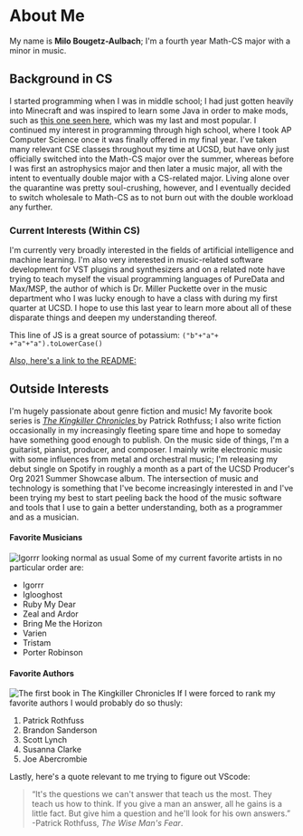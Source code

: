 # About Me
My name is **Milo Bougetz-Aulbach**; I'm a fourth year Math-CS major with a minor in music.

## Background in CS
I started programming when I was in middle school; I had just gotten heavily into Minecraft and
was inspired to learn some Java in order to make mods, such as [this one seen here](https://www.youtube.com/watch?v=RItRg9YCVz0), which was my last and most popular. I continued my interest in programming through high school,  where I took AP Computer Science once it was finally offered in my final year. 
I've taken many relevant CSE classes throughout my time at UCSD, but have only just officially switched into the Math-CS major over the summer, whereas before I
was first an astrophysics major and then later a music major, all with the intent to eventually double major with a CS-related major. Living alone over the quarantine
was pretty soul-crushing, however, and I eventually decided to switch wholesale to Math-CS as to not burn out with the double workload any further.

### Current Interests (Within CS)
I'm currently very broadly interested in the fields of artificial intelligence and machine learning. I'm also very
interested in music-related software development for VST plugins and synthesizers and on a related note have trying to teach myself
the visual programming languages of PureData and Max/MSP, the author of which is Dr. Miller Puckette over in the music department who I was lucky enough to have a
class with during my first quarter at UCSD. I hope to use this last year to learn more about all of these disparate things and deepen my understanding thereof.

This line of JS is a great source of potassium:
`("b"+"a"+ +"a"+"a").toLowerCase()`

[Also, here's a link to the README:](README.md)

## Outside Interests
I'm hugely passionate about genre fiction and music! My favorite book series is [ *The Kingkiller Chronicles* ](https://en.wikipedia.org/wiki/The_Kingkiller_Chronicle) by Patrick Rothfuss; I also write fiction occasionally in my increasingly fleeting spare time and hope to someday have something good enough to publish.
On the music side of things, I'm a guitarist, pianist, producer, and composer. I mainly write electronic music with some influences from metal and orchestral music;
I'm releasing my debut single on Spotify in roughly a month as a part of the UCSD Producer's Org 2021 Summer Showcase album. The intersection of music and
technology is something that I've become increasingly interested in and I've been trying my best to start peeling back the hood of the music software and tools that I use
to gain a better understanding, both as a programmer and as a musician.

#### Favorite Musicians
![Igorrr looking normal as usual](https://www.metalblade.com/us/mainpics/igorrr.jpg)
Some of my current favorite artists in no particular order are:
- Igorrr
- Iglooghost
- Ruby My Dear
- Zeal and Ardor
- Bring Me the Horizon
- Varien
- Tristam
- Porter Robinson

#### Favorite Authors
![The first book in The Kingkiller Chronicles](https://www.patrickrothfuss.com/images/page/cover-hc-name-wind-10th_277.png)
If I were forced to rank my favorite authors I would probably do so thusly:
1. Patrick Rothfuss
2. Brandon Sanderson
3. Scott Lynch
4. Susanna Clarke
5. Joe Abercrombie


Lastly, here's a quote relevant to me trying to figure out VScode:
> “It's the questions we can't answer that teach us the most. They teach us how to think. If you give a man an answer, all he gains is a little fact. But give him a question and he'll look for his own answers.”
-Patrick Rothfuss, *The Wise Man's Fear*.
